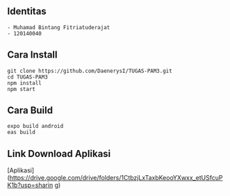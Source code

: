 ## Identitas
    - Muhamad Bintang Fitriatuderajat
    - 120140040
## Cara Install 
    git clone https://github.com/DaenerysI/TUGAS-PAM3.git
    cd TUGAS-PAM3
    npm install
    npm start
    
## Cara Build
    expo build android
    eas build
    
## Link Download Aplikasi
   
   [Aplikasi](https://drive.google.com/drive/folders/1CtbzjLxTaxbKeooYXwxx_etUSfcuPK1b?usp=sharin
g)
